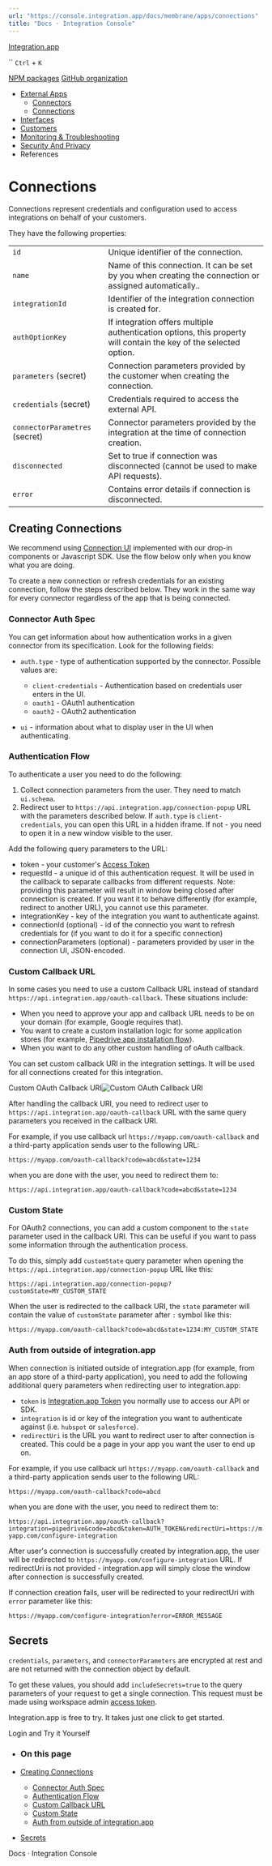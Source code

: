 ```yaml
---
url: "https://console.integration.app/docs/membrane/apps/connections"
title: "Docs · Integration Console"
---
```


[Integration.app](https://integration.app/)

`` `Ctrl` + `K`

[NPM packages](https://www.npmjs.com/~integration.app) [GitHub organization](https://github.com/integration-app)

- [External Apps](https://console.integration.app/docs/membrane/apps)
  - [Connectors](https://console.integration.app/docs/membrane/apps/connectors)
  - [Connections](https://console.integration.app/docs/membrane/apps/connections)
- [Interfaces](https://console.integration.app/docs/membrane/interfaces)
- [Customers](https://console.integration.app/docs/membrane/customers)
- [Monitoring & Troubleshooting](https://console.integration.app/docs/membrane/monitoring)
- [Security And Privacy](https://console.integration.app/docs/membrane/security-and-privacy)
- References

# Connections

Connections represent credentials and configuration used to access integrations on behalf of your customers.

They have the following properties:

|     |     |
| --- | --- |
| `id` | Unique identifier of the connection. |
| `name` | Name of this connection. It can be set by you when creating the connection or assigned automatically.. |
| `integrationId` | Identifier of the integration connection is created for. |
| `authOptionKey` | If integration offers multiple authentication options, this property will contain the key of the selected option. |
| `parameters` (secret) | Connection parameters provided by the customer when creating the connection. |
| `credentials` (secret) | Credentials required to access the external API. |
| `connectorParametres` (secret) | Connector parameters provided by the integration at the time of connection creation. |
| `disconnected` | Set to true if connection was disconnected (cannot be used to make API requests). |
| `error` | Contains error details if connection is disconnected. |

## Creating Connections

We recommend using [Connection UI](https://console.integration.app/docs/integration-ui/connection) implemented with our drop-in components or Javascript SDK.
Use the flow below only when you know what you are doing.

To create a new connection or refresh credentials for an existing connection, follow the steps described below.
They work in the same way for every connector regardless of the app that is being connected.

### Connector Auth Spec

You can get information about how authentication works in a given connector from its specification. Look for the following fields:

- `auth.type` \- type of authentication supported by the connector. Possible values are:

  - `client-credentials` \- Authentication based on credentials user enters in the UI.
  - `oauth1` \- OAuth1 authentication
  - `oauth2` \- OAuth2 authentication
- `ui` \- information about what to display user in the UI when authenticating.

### Authentication Flow

To authenticate a user you need to do the following:

1. Collect connection parameters from the user. They need to match `ui.schema`.
2. Redirect user to `https://api.integration.app/connection-popup` URL with the parameters described below. If `auth.type` is `client-credentials`, you can open this URL in a hidden iframe. If not - you need to open it in a new window visible to the user.

Add the following query parameters to the URL:

- token - your customer's [Access Token](https://console.integration.app/docs/membrane/customers/customers)
- requestId - a unique id of this authentication request. It will be used in the callback to separate callbacks from different requests. Note: providing this parameter will result in window being closed after connection is created. If you want it to behave differently (for example, redirect to another URL), you cannot use this parameter.
- integrationKey - key of the integration you want to authenticate against.
- connectionId (optional) - id of the connectio you want to refresh credentials for (if you want to do it for a specific connection)
- connectionParameters (optional) - parameters provided by user in the connection UI, JSON-encoded.

### Custom Callback URL

In some cases you need to use a custom Callback URL instead of standard `https://api.integration.app/oauth-callback`. These situations include:

- When you need to approve your app and callback URL needs to be on your domain (for example, Google requires that).
- You want to create a custom installation logic for some application stores (for example, [Pipedrive app installation flow](https://pipedrive.readme.io/docs/app-installation-flows)).
- When you want to do any other custom handling of oAuth callback.

You can set custom callback URI in the integration settings. It will be used for all connections created for this integration.

Custom OAuth Callback URI![Custom OAuth Callback URI](https://console.integration.app/images/docs/integration-oauth-callback-uri.png)

After handling the callback URI, you need to redirect user to `https://api.integration.app/oauth-callback` URL with the same query parameters you received in the callback URI.

For example, if you use callback url `https://myapp.com/oauth-callback` and a third-party application sends user to the following URL:

`https://myapp.com/oauth-callback?code=abcd&state=1234`

when you are done with the user, you need to redirect them to:

`https://api.integration.app/oauth-callback?code=abcd&state=1234`

### Custom State

For OAuth2 connections, you can add a custom component to the `state` parameter used in the callback URI. This can be useful if you want to pass some information through the authentication process.

To do this, simply add `customState` query parameter when opening the `https://api.integration.app/connection-popup` URL like this:

```
https://api.integration.app/connection-popup?customState=MY_CUSTOM_STATE

```

When the user is redirected to the callback URI, the `state` parameter will contain the value of `customState` parameter after `:` symbol like this:

```
https://myapp.com/oauth-callback?code=abcd&state=1234:MY_CUSTOM_STATE

```

### Auth from outside of integration.app

When connection is initiated outside of integration.app (for example, from an app store of a third-party application),
you need to add the following additional query parameters when redirecting user to integration.app:

- `token` is [Integration.app Token](https://console.integration.app/docs/getting-started/authentication) you normally use to access our API or SDK.
- `integration` is id or key of the integration you want to authenticate against (i.e. `hubspot` or `salesforce`).
- `redirectUri` is the URL you want to redirect user to after connection is created. This could be a page in your app you want the user to end up on.

For example, if you use callback url `https://myapp.com/oauth-callback` and a third-party application sends user to the following URL:

`https://myapp.com/oauth-callback?code=abcd`

when you are done with the user, you need to redirect them to:

`https://api.integration.app/oauth-callback?integration=pipedrive&code=abcd&token=AUTH_TOKEN&redirectUri=https://myapp.com/configure-integration`

After user's connection is successfully created by integration.app, the user will be redirected to `https://myapp.com/configure-integration` URL.
If redirectUri is not provided - integration.app will simply close the window after connection is successfully created.

If connection creation fails, user will be redirected to your redirectUri with `error` parameter like this:

`https://myapp.com/configure-integration?error=ERROR_MESSAGE`

## Secrets

`credentials`, `parameters`, and `connectorParameters` are encrypted at rest and are not returned with the connection object by default.

To get these values, you should add `includeSecrets=true` to the query parameters of your request to get a single connection.
This request must be made using workspace admin [access token](https://console.integration.app/docs/getting-started/authentication).

Integration.app is free to try. It takes just one click to get started.

Login and Try it Yourself

- ### On this page

- [Creating Connections](https://console.integration.app/docs/membrane/apps/connections#creating-connections)
  - [Connector Auth Spec](https://console.integration.app/docs/membrane/apps/connections#connector-auth-spec)
  - [Authentication Flow](https://console.integration.app/docs/membrane/apps/connections#authentication-flow)
  - [Custom Callback URL](https://console.integration.app/docs/membrane/apps/connections#custom-callback-url)
  - [Custom State](https://console.integration.app/docs/membrane/apps/connections#custom-state)
  - [Auth from outside of integration.app](https://console.integration.app/docs/membrane/apps/connections#auth-from-outside-of-integrationapp)
- [Secrets](https://console.integration.app/docs/membrane/apps/connections#secrets)

Docs · Integration Console